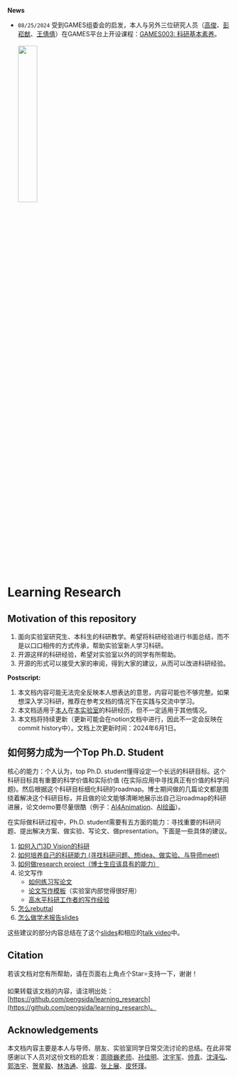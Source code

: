 **News**

* `08/25/2024` 受到GAMES组委会的启发，本人与另外三位研究人员（[高俊](https://www.cs.toronto.edu/~jungao/)、[彭崧猷](https://pengsongyou.github.io/)、[王倩倩](https://qianqianwang68.github.io/)）在GAMES平台上开设课程：[GAMES003: 科研基本素养](https://pengsida.net/games003/)。<br>
  <br>
  <img style="width: 30%; height: 30%;" src="https://pengsida.net/games003/GAMES003_files/qrcode_v4.png"> 

# Learning Research

## Motivation of this repository

1. 面向实验室研究生、本科生的科研教学。希望将科研经验进行书面总结，而不是以口口相传的方式传承，帮助实验室新人学习科研。
2. 开源这样的科研经验，希望对实验室以外的同学有所帮助。
3. 开源的形式可以接受大家的审阅，得到大家的建议，从而可以改进科研经验。

**Postscript:**
1. 本文档内容可能无法完全反映本人想表达的意思，内容可能也不够完整。如果想深入学习科研，推荐在参考文档的情况下在实践与交流中学习。
2. 本文档适用于[本人](https://pengsida.net/)在[本实验室](https://xzhou.me/)的科研经历，但不一定适用于其他情况。
3. 本文档将持续更新（更新可能会在notion文档中进行，因此不一定会反映在commit history中）。文档上次更新时间：2024年6月1日。

## 如何努力成为一个Top Ph.D. Student

<!-- 要做好这个科研经验总结，需要先回答一个问题：Top Ph.D. student具备哪些方面的能力？ -->

核心的能力：个人认为，top Ph.D. student懂得设定一个长远的科研目标。这个科研目标具有重要的科学价值和实际价值 (在实际应用中寻找真正有价值的科学问题)。然后根据这个科研目标细化科研的roadmap。博士期间做的几篇论文都是围绕着解决这个科研目标，并且做的论文能够清晰地展示出自己沿roadmap的科研进展，论文demo要尽量很酷（例子：[AI4Animation](https://github.com/sebastianstarke/AI4Animation)、[AI绘画](https://lllyasviel.github.io/Style2PaintsResearch/#research)）。

在实际做科研过程中，Ph.D. student需要有五方面的能力：寻找重要的科研问题、提出解决方案、做实验、写论文、做presentation。下面是一些具体的建议。
1. [如何入门3D Vision的科研](./getting_started_in_research.md)
2. [如何培养自己的科研能力 (寻找科研问题、想idea、做实验、与导师meet)](./getting_advanced_in_research.md)
3. [如何做research project（博士生应该具有的能力）](https://pengsida.notion.site/research-project-b43507ef26d044bd888ac29f4736e116)
4. 论文写作
    - [如何练习写论文](https://pengsida.notion.site/c13c7e52aab64c1a8e3576b97fcb9851)
    - [论文写作模板](https://pengsida.notion.site/c1a22465a0fa4b15a12985223916048e)（实验室内部觉得很好用）
    - [高水平科研工作者的写作经验](https://pengsida.notion.site/74aef88b9187439fa4e301704f6eb49a)
5. [怎么rebuttal](https://pengsida.notion.site/rebuttal-af99ce47103e4917b6a5bd1fd4b3c022)
6. [怎么做学术报告slides](https://pengsida.notion.site/slides-810f02670691444f8c94cc3d5b76dcbc)

这些建议的部分内容总结在了这个[slides](https://pengsida.net/files/learning_research_v4.pdf)和相应的[talk video](https://www.bilibili.com/video/BV1DA4m1V7D3/)中。

## Citation

若该文档对您有所帮助，请在页面右上角点个Star⭐支持一下，谢谢！

如果转载该文档的内容，请注明出处：[https://github.com/pengsida/learning_research](https://github.com/pengsida/learning_research)。

## Acknowledgements

本文档内容主要是本人与导师、朋友、实验室同学日常交流讨论的总结。在此非常感谢以下人员对这份文档的启发：[周晓巍老师](https://xzhou.me/)、[孙佳明](https://jiamingsun.ml/)、[沈宇军](https://shenyujun.github.io/)、[帅青](https://chingswy.github.io/)、[沈泽弘](https://zehongs.github.io/)、[郭浩宇](https://github.com/ghy0324)、[贺星毅](https://github.com/hxy-123)、[林浩通](https://haotongl.github.io/)、[徐震](https://github.com/dendenxu)、[张上展](https://zhanghe3z.github.io/)、[皮怀瑾](https://github.com/phj128)。
